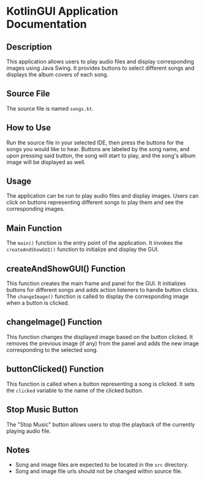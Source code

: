 # KotlinGUI Application Documentation

## Description
This application allows users to play audio files and display corresponding images using Java Swing.
It provides buttons to select different songs and displays the album covers of each song.

## Source File
The source file is named `songs.kt`.

## How to Use
Run the source file in your selected IDE, then press the buttons for the songs you would like to hear.
Buttons are labeled by the song name, and upon pressing said button, the song will start to play, and the song's
album image will be displayed as well.

## Usage
The application can be run to play audio files and display images. Users can click on buttons representing different
songs to play them and see the corresponding images.

## Main Function
The `main()` function is the entry point of the application. It invokes the `createAndShowGUI()` function to initialize
 and display the GUI.

## createAndShowGUI() Function
This function creates the main frame and panel for the GUI. It initializes buttons for different songs and adds action
listeners to handle button clicks. The `changeImage()` function is called to display the corresponding image when a
button is clicked.

## changeImage() Function
This function changes the displayed image based on the button clicked. It removes the previous image (if any) from the
panel and adds the new image corresponding to the selected song.

## buttonClicked() Function
This function is called when a button representing a song is clicked. It sets the `clicked` variable to the name of
the clicked button.

## Stop Music Button
The "Stop Music" button allows users to stop the playback of the currently playing audio file.

## Notes
- Song and image files are expected to be located in the `src` directory.
- Song and image file urls should not be changed within source file.
